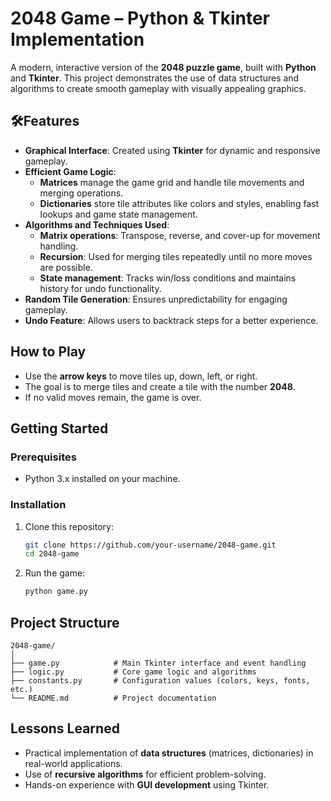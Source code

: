 # **2048 Game – Python & Tkinter Implementation**

A modern, interactive version of the **2048 puzzle game**, built with **Python** and **Tkinter**. This project demonstrates the use of data structures and algorithms to create smooth gameplay with visually appealing graphics.

## 🛠**Features**  
- **Graphical Interface**: Created using **Tkinter** for dynamic and responsive gameplay.  
- **Efficient Game Logic**:  
  - **Matrices** manage the game grid and handle tile movements and merging operations.  
  - **Dictionaries** store tile attributes like colors and styles, enabling fast lookups and game state management.  
- **Algorithms and Techniques Used**:  
  - **Matrix operations**: Transpose, reverse, and cover-up for movement handling.
  - **Recursion**: Used for merging tiles repeatedly until no more moves are possible.  
  - **State management**: Tracks win/loss conditions and maintains history for undo functionality.  
- **Random Tile Generation**: Ensures unpredictability for engaging gameplay.  
- **Undo Feature**: Allows users to backtrack steps for a better experience.

## **How to Play**  
- Use the **arrow keys** to move tiles up, down, left, or right.  
- The goal is to merge tiles and create a tile with the number **2048**.  
- If no valid moves remain, the game is over.  

## **Getting Started**  

### **Prerequisites**  
- Python 3.x installed on your machine.

### **Installation**  
1. Clone this repository:  
   ```bash
   git clone https://github.com/your-username/2048-game.git
   cd 2048-game
   ```
2. Run the game:  
   ```bash
   python game.py
   ```

## **Project Structure**  
```
2048-game/
│
├── game.py            # Main Tkinter interface and event handling
├── logic.py           # Core game logic and algorithms
├── constants.py       # Configuration values (colors, keys, fonts, etc.)
└── README.md          # Project documentation
```

## **Lessons Learned**  
- Practical implementation of **data structures** (matrices, dictionaries) in real-world applications.  
- Use of **recursive algorithms** for efficient problem-solving.  
- Hands-on experience with **GUI development** using Tkinter.
